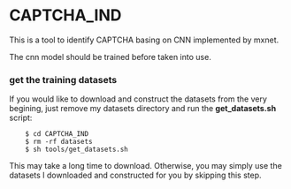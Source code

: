 # CAPTCHA_IND
This is a tool to identify CAPTCHA basing on CNN implemented by mxnet.

The cnn model should be trained before taken into use.

### get the training datasets
If you would like to download and construct the datasets from the very begining, just remove my datasets directory and run the **get_datasets.sh** script:
```
    $ cd CAPTCHA_IND 
    $ rm -rf datasets
    $ sh tools/get_datasets.sh
```
This may take a long time to download. Otherwise, you may simply use the datasets I downloaded and constructed for you by skipping this step.


